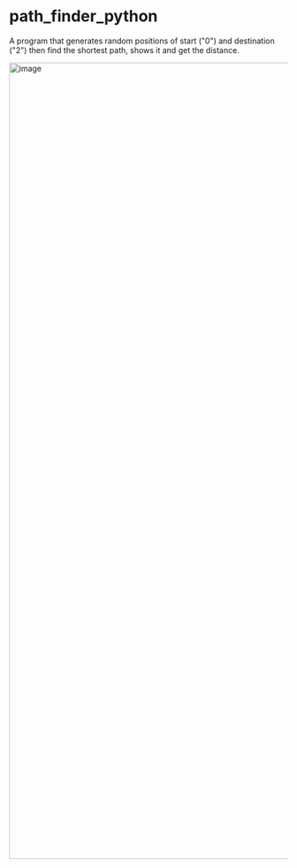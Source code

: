 # path_finder_python

A program that generates random positions of start ("0") and destination ("2") then find the shortest path, shows it and get the distance.

<img width="1440" alt="image" src="https://user-images.githubusercontent.com/91571142/188946525-0db82d16-e95a-46cb-a2f2-3d0c0b256979.png">
